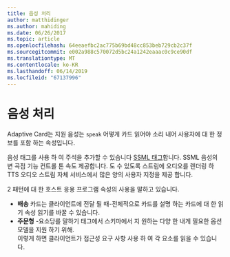 ```yaml
---
title: 음성 처리
author: matthidinger
ms.author: mahiding
ms.date: 06/26/2017
ms.topic: article
ms.openlocfilehash: 64eeaefbc2ac775b69bd48cc853beb729cb2c37f
ms.sourcegitcommit: e002a988c570072d5bc24a1242eaaac0c9ce90df
ms.translationtype: MT
ms.contentlocale: ko-KR
ms.lasthandoff: 06/14/2019
ms.locfileid: "67137996"
---
```

# <a name="handling-speech"></a>음성 처리

Adaptive Card는 지원 음성는 `speak` 어떻게 카드 읽어야 소리 내어 사용자에 대 한 정보를 포함 하는 속성입니다.

음성 태그를 사용 하 여 주석을 추가할 수 있습니다 [SSML 태그](https://msdn.microsoft.com/en-us/library/office/hh361578(v=office.14).aspx)합니다. SSML 음성의 변 곡점 기능 컨트롤 톤 속도 제공합니다.  도 수 있도록 스트림에 오디오를 렌더링 하 TTS 오디오 스트림 자체 서비스에서 많은 양의 사용자 지정을 제공 합니다.

2 패턴에 대 한 호스트 응용 프로그램 속성의 사용을 말하고 있습니다.
* **배송** 카드는 클라이언트에 전달 될 때-전체적으로 카드를 설명 하는 카드에 대 한 읽기 속성 읽기를 바꿀 수 있습니다.
* **주문형** -요소당를 말하기 태그에서 스키마에서 지 원하는 다양 한 내게 필요한 옵션 모델을 지원 하기 위해.  
이렇게 하면 클라이언트가 접근성 요구 사항 사용 하 여 각 요소를 읽을 수 있습니다.

